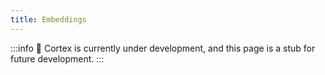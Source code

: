 ```yaml
---
title: Embeddings
---
```


:::info
🚧 Cortex is currently under development, and this page is a stub for future development. 
:::